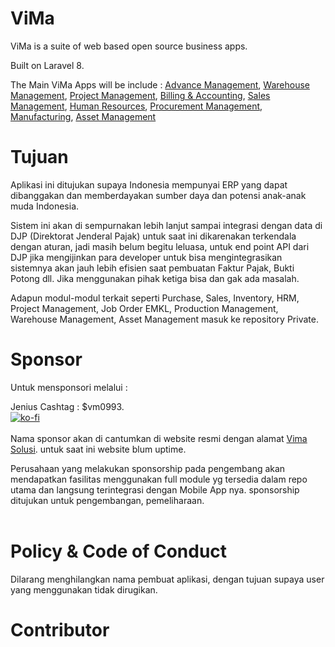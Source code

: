 
# ViMa
ViMa is a suite of web based open source business apps.

Built on Laravel 8.

The Main ViMa Apps will be include :
<a href="http://vimasolusi.com/page/advance-management">Advance Management</a>,
<a href="http://vimasolusi.com/page/warehouse">Warehouse Management</a>,
<a href="http://vimasolusi.com/page/project-management">Project Management</a>,
<a href="http://vimasolusi.com/page/accounting">Billing &amp; Accounting</a>,
<a href="http://vimasolusi.com/page/sales">Sales Management</a>,
<a href="http://vimasolusi.com/page/employees">Human Resources</a>,
<a href="http://vimasolusi.com/page/proc-management">Procurement Management</a>,
<a href="http://vimasolusi.com/page/manufacturing">Manufacturing</a>,
<a href="http://vimasolusi.com/page/asset-management">Asset Management</a>

# Tujuan

Aplikasi ini ditujukan supaya Indonesia mempunyai ERP yang dapat dibanggakan dan memberdayakan sumber daya dan potensi anak-anak muda Indonesia.<br>

Sistem ini akan di sempurnakan lebih lanjut sampai integrasi dengan data di DJP (Direktorat Jenderal Pajak) untuk saat ini dikarenakan terkendala dengan aturan, jadi masih belum begitu leluasa, untuk end point API dari DJP jika mengijinkan para developer untuk bisa mengintegrasikan sistemnya akan jauh lebih efisien saat pembuatan Faktur Pajak, Bukti Potong dll. Jika menggunakan pihak ketiga bisa dan gak ada masalah.

Adapun modul-modul terkait seperti Purchase, Sales, Inventory, HRM, Project Management, Job Order EMKL, Production Management, Warehouse Management, Asset Management masuk ke repository Private.

# Sponsor
Untuk mensponsori melalui :<br> 

Jenius Cashtag : $vm0993.<br>
[![ko-fi](https://ko-fi.com/img/githubbutton_sm.svg)](https://ko-fi.com/D1D35RP9K)<br><br>
Nama sponsor akan di cantumkan di website resmi dengan alamat  [Vima Solusi](https:/vimasolusi.com). untuk saat ini website blum uptime. <br>

Perusahaan yang melakukan sponsorship pada pengembang akan mendapatkan fasilitas menggunakan full module yg tersedia dalam repo utama dan langsung terintegrasi dengan Mobile App nya. sponsorship ditujukan untuk pengembangan, pemeliharaan.<br><br>

# Policy & Code of Conduct

Dilarang menghilangkan nama pembuat aplikasi, dengan tujuan supaya user yang menggunakan tidak dirugikan. 

# Contributor

